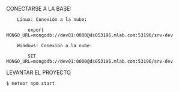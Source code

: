 ﻿
CONECTARSE A LA BASE:
    
        Linux: Conexión a la nube:
        
            export MONGO_URL=mongodb://dev01:0000@ds053196.mlab.com:53196/srv-dev
            
        Windows: Conexión a la nube:
        
            SET MONGO_URL=mongodb://dev01:0000@ds053196.mlab.com:53196/srv-dev
            
LEVANTAR EL PROYECTO

    $ meteor npm start